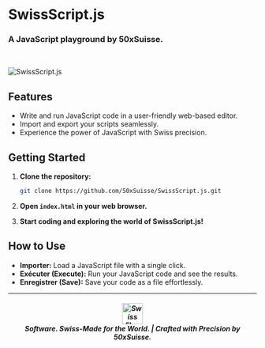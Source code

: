 # SwissScript.js

### A JavaScript playground by 50xSuisse.

<br>

![SwissScript.js](https://github.com/50xSuisse/SwissScript.js/assets/156722656/1e460aab-a5a4-48bd-9c5a-ef2837d59366)

## Features

- Write and run JavaScript code in a user-friendly web-based editor.
- Import and export your scripts seamlessly.
- Experience the power of JavaScript with Swiss precision.

## Getting Started

1. **Clone the repository:**

   ```bash
   git clone https://github.com/50xSuisse/SwissScript.js.git
   ```

2. **Open `index.html` in your web browser.**

3. **Start coding and exploring the world of SwissScript.js!**

## How to Use

- **Importer:** Load a JavaScript file with a single click.
- **Exécuter (Execute):** Run your JavaScript code and see the results.
- **Enregistrer (Save):** Save your code as a file effortlessly.

---

<h5 align="center">
  <img src="https://upload.wikimedia.org/wikipedia/commons/c/c8/Twemoji12_1f1e8-1f1ed.svg" alt="Swiss Flag" width="42.8px" height="auto">
  <br>
  Software. Swiss-Made for the World. | Crafted with Precision by 50xSuisse.
</h5>
